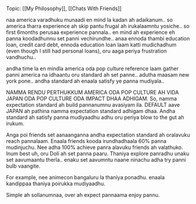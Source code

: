 Topic: [[My Philosophy]], [[Chats With Friends]]


naa america varadhuku munaadi en mind la kadan ah adaikanum.. so america tharra experience ah skip pantu frugal ah irukalaamntu yosiche.. so first 6months perusaa experience pannala.. en mind ah experience eh panna koodadhunnu set panni vechirundhe.. anaa ennoda thambi education loan, credit card debt, ennoda education loan laam katti mudichadhum (even though I still had personal loans), oru aaga periya frustration vandhuchu.. 

andha time la en mindla america oda pop culture reference laam gather panni america na idhaantu oru standard ah set panne.. adutha maasam new york pone.. andha standard ah enaala satisfy ye panna mudiyala.. 

NAMMA RENDU PERTHUKKUM AMERICA ODA POP CULTURE AH VIDA JAPAN ODA POP CULTURE ODA IMPACT DHAA ADHIGAM. So, namma expectation standard ah build pannanumnu avasiyam ila. DEFAULT aave JAPAN ah pathina namma expectation standard adhigam dhaa. Andha standard ah satisfy panna mudiyaadhu adhu oru periya blow to the gut ah irukum. 

Anga poi friends set aanaanganna andha expectation standard ah oralavuku reach pannalaam. Enaala friends kooda irundhadhaala 60% panna mudinjuchu. Nee adha 100% achieve panra alavuku friends ah valathuko. Inum best uh, oru Doli ah set panna paaru. Thaniya explore panradhu unaku set aavumaantu therla.. enaku set aavumntu naane ninachu adha try panni bulb vaangite.

For example, nee animecon bangaluru la thaniya ponadhu. enaala kandippaa thaniya poirukka mudiyaadhu.

Simple ah sollanumnaa, over ah expect pannaama enjoy pannu.
